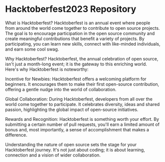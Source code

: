 # Hacktoberfest2023 Repository

What is Hacktoberfest?
Hacktoberfest is an annual event where people from around the world come together to contribute to open source projects. The goal is to encourage participation in the open source community and create meaningful contributions that benefit a variety of projects. By participating, you can learn new skills, connect with like-minded individuals, and earn some cool swag.

Why Hacktoberfest?
Hacktoberfest, the annual celebration of open source, isn't just a month-long event; it is the gateway to this enriching world. Here's why Hacktoberfest is noteworthy:

Incentive for Newbies: Hacktoberfest offers a welcoming platform for beginners. It encourages them to make their first open-source contribution, offering a gentle nudge into the world of collaboration.

Global Collaboration: During Hacktoberfest, developers from all over the world come together to participate. It celebrates diversity, ideas and shared passion, highlighting the global impact of open-source initiatives.

Rewards and Recognition: Hacktoberfest is something worth your effort. By submitting a certain number of pull requests, you'll earn a limited amount of bonus and, most importantly, a sense of accomplishment that makes a difference.

Understanding the nature of open source sets the stage for your Hacktoberfest journey. It's not just about coding; it is about learning, connection and a vision of wider collaboration.

